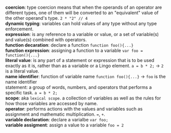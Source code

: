 


**coercion**: type coercion means that when the operands of an operator are different types, one of them will be converted to an "equivalent" value of the other operand's type. `2 * "2" // 4`  
**dynamic typing**: variables can hold values of any type without any type enforcement.  
**expression**:  is any reference to a variable or value, or a set of variable(s) and value(s) combined with operators.  
**function decaration**: declare a function `function foo(){...}`   
**function expression**: assigning a function to a variable `var foo = function(){...}`  
**literal value**: is any part of a statement or expression that is to be used exactly as it is, rather than as a variable or a Lingo element. `a = b * 2;` -> `2` is a literal value.  
**name identifier**: function of variable name `function foo(){...}` -> `foo` is the name identifier  
statement: a group of words, numbers, and operators that performs a specific task. `a = b * 2;`  
**scope**: aka `lexical scope`. a collection of variables as well as the rules for how those variables are accessed by name.  
**operator**: performs actions with the values and variables such as assignment and mathematic multiplication. `=`, `+`.  
**variable declaration**: declare a varialbe `var foo;`  
**variable assigment**: assign a value to a variable `foo = 2`  
